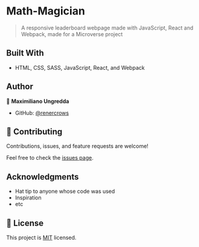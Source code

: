 # Math-Magician

> A responsive leaderboard webpage made with JavaScript, React and Webpack, made for a Microverse project

## Built With

- HTML, CSS, SASS, JavaScript, React, and Webpack

## Author

👤 **Maximiliano Ungredda**

- GitHub: [@renercrows](https://github.com/renercrows)


## 🤝 Contributing

Contributions, issues, and feature requests are welcome!

Feel free to check the [issues page](../../issues/).

## Acknowledgments

- Hat tip to anyone whose code was used
- Inspiration
- etc

## 📝 License

This project is [MIT](./MIT.md) licensed.
